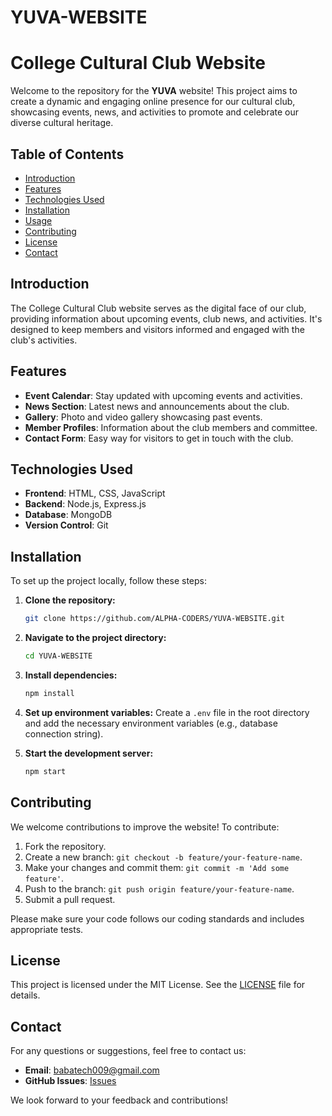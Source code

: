 # YUVA-WEBSITE
# College Cultural Club Website

Welcome to the repository for the **YUVA** website! This project aims to create a dynamic and engaging online presence for our cultural club, showcasing events, news, and activities to promote and celebrate our diverse cultural heritage.

## Table of Contents

- [Introduction](#introduction)
- [Features](#features)
- [Technologies Used](#technologies-used)
- [Installation](#installation)
- [Usage](#usage)
- [Contributing](#contributing)
- [License](#license)
- [Contact](#contact)

## Introduction

The College Cultural Club website serves as the digital face of our club, providing information about upcoming events, club news, and activities. It's designed to keep members and visitors informed and engaged with the club's activities.

## Features

- **Event Calendar**: Stay updated with upcoming events and activities.
- **News Section**: Latest news and announcements about the club.
- **Gallery**: Photo and video gallery showcasing past events.
- **Member Profiles**: Information about the club members and committee.
- **Contact Form**: Easy way for visitors to get in touch with the club.

## Technologies Used

- **Frontend**: HTML, CSS, JavaScript
- **Backend**: Node.js, Express.js
- **Database**: MongoDB
- **Version Control**: Git

## Installation

To set up the project locally, follow these steps:

1. **Clone the repository:**
    ```bash
    git clone https://github.com/ALPHA-CODERS/YUVA-WEBSITE.git
    ```
2. **Navigate to the project directory:**
    ```bash
    cd YUVA-WEBSITE
    ```
3. **Install dependencies:**
    ```bash
    npm install
    ```
4. **Set up environment variables:**
    Create a `.env` file in the root directory and add the necessary environment variables (e.g., database connection string).

5. **Start the development server:**
    ```bash
    npm start
    ```

## Contributing

We welcome contributions to improve the website! To contribute:

1. Fork the repository.
2. Create a new branch: `git checkout -b feature/your-feature-name`.
3. Make your changes and commit them: `git commit -m 'Add some feature'`.
4. Push to the branch: `git push origin feature/your-feature-name`.
5. Submit a pull request.

Please make sure your code follows our coding standards and includes appropriate tests.

## License

This project is licensed under the MIT License. See the [LICENSE](LICENSE) file for details.

## Contact

For any questions or suggestions, feel free to contact us:

- **Email**: babatech009@gmail.com    
- **GitHub Issues**: [Issues](https://github.com/ALPHA-CODERS/YUVA-WEBSITE/issues)

We look forward to your feedback and contributions!


